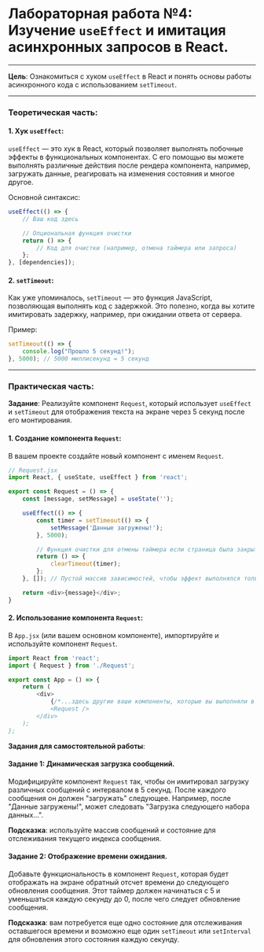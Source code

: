 # Лабораторная работа №4: Изучение `useEffect` и имитация асинхронных запросов в React.

---

**Цель**: Ознакомиться с хуком `useEffect` в React и понять основы работы асинхронного кода с использованием `setTimeout`.

---

### **Теоретическая часть**:

#### **1. Хук `useEffect`**:

`useEffect` — это хук в React, который позволяет выполнять побочные эффекты в функциональных компонентах. С его помощью вы можете выполнять различные действия после рендера компонента, например, загружать данные, реагировать на изменения состояния и многое другое.

Основной синтаксис:
```javascript
useEffect(() => {
    // Ваш код здесь

    // Опциональная функция очистки
    return () => {
        // Код для очистки (например, отмена таймера или запроса)
    };
}, [dependencies]);
```

#### **2. `setTimeout`**:

Как уже упоминалось, `setTimeout` — это функция JavaScript, позволяющая выполнять код с задержкой. Это полезно, когда вы хотите имитировать задержку, например, при ожидании ответа от сервера.

Пример:
```javascript
setTimeout(() => {
    console.log("Прошло 5 секунд!");
}, 5000); // 5000 миллисекунд = 5 секунд
```

---

### **Практическая часть**:

**Задание**: Реализуйте компонент `Request`, который использует `useEffect` и `setTimeout` для отображения текста на экране через 5 секунд после его монтирования.

#### **1. Создание компонента `Request`**:

В вашем проекте создайте новый компонент с именем `Request`.

```javascript
// Request.jsx
import React, { useState, useEffect } from 'react';

export const Request = () => {
    const [message, setMessage] = useState('');

    useEffect(() => {
        const timer = setTimeout(() => {
            setMessage('Данные загружены!');
        }, 5000);

        // Функция очистки для отмены таймера если страница была закрыта (таймер необходимо отменить)
        return () => {
            clearTimeout(timer);
        };
    }, []); // Пустой массив зависимостей, чтобы эффект выполнялся только при монтировании

    return <div>{message}</div>;
}
```

#### **2. Использование компонента `Request`**:

В `App.jsx` (или вашем основном компоненте), импортируйте и используйте компонент `Request`.

```javascript
import React from 'react';
import { Request } from './Request';

export const App = () => {
    return (
        <div>
            {/*...здесь другие ваши компоненты, которые вы выполняли в ходе других лабораторных/*}
            <Request />
        </div>
    );
};
```

**Задания для самостоятельной работы**:


#### **Задание 1: Динамическая загрузка сообщений**.

Модифицируйте компонент `Request` так, чтобы он имитировал загрузку различных сообщений с интервалом в 5 секунд. После каждого сообщения он должен "загружать" следующее. Например, после "Данные загружены!", может следовать "Загрузка следующего набора данных...".

**Подсказка**: используйте массив сообщений и состояние для отслеживания текущего индекса сообщения.



#### **Задание 2: Отображение времени ожидания**.

Добавьте функциональность в компонент `Request`, которая будет отображать на экране обратный отсчет времени до следующего обновления сообщения. Этот таймер должен начинаться с 5 и уменьшаться каждую секунду до 0, после чего следует обновление сообщения.

**Подсказка**: вам потребуется еще одно состояние для отслеживания оставшегося времени и возможно еще один `setTimeout` или `setInterval` для обновления этого состояния каждую секунду.

